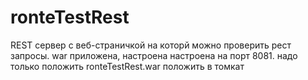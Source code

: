# ronteTestRest
REST сервер с веб-страничкой на которй можно проверить рест запросы. war приложена, настроена настроена на порт 8081. надо только положить ronteTestRest.war положить в томкат 
